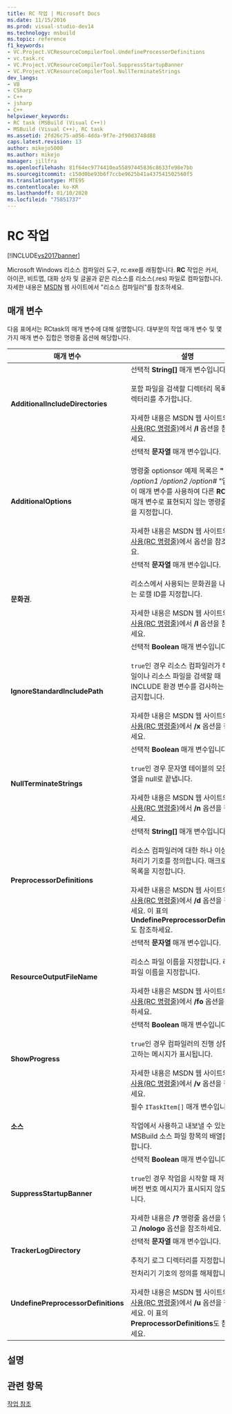 ```yaml
---
title: RC 작업 | Microsoft Docs
ms.date: 11/15/2016
ms.prod: visual-studio-dev14
ms.technology: msbuild
ms.topic: reference
f1_keywords:
- VC.Project.VCResourceCompilerTool.UndefineProcessorDefinitions
- vc.task.rc
- VC.Project.VCResourceCompilerTool.SuppressStartupBanner
- VC.Project.VCResourceCompilerTool.NullTerminateStrings
dev_langs:
- VB
- CSharp
- C++
- jsharp
- C++
helpviewer_keywords:
- RC task (MSBuild (Visual C++))
- MSBuild (Visual C++), RC task
ms.assetid: 2fd26c75-a056-4dda-9f7e-2f90d3748d88
caps.latest.revision: 13
author: mikejo5000
ms.author: mikejo
manager: jillfra
ms.openlocfilehash: 81f64ec9774410ea55897445836c8633fe98e7bb
ms.sourcegitcommit: c150d0be93b6f7ccbe9625b41a437541502560f5
ms.translationtype: MTE95
ms.contentlocale: ko-KR
ms.lasthandoff: 01/10/2020
ms.locfileid: "75851737"
---
```

# <a name="rc-task"></a>RC 작업
[!INCLUDE[vs2017banner](../includes/vs2017banner.md)]

Microsoft Windows 리소스 컴파일러 도구, rc.exe를 래핑합니다. **RC** 작업은 커서, 아이콘, 비트맵, 대화 상자 및 글꼴과 같은 리소스를 리소스(.res) 파일로 컴파일합니다. 자세한 내용은 [MSDN](https://msdn.microsoft.com/) 웹 사이트에서 "리소스 컴파일러"를 참조하세요.  
  
## <a name="parameters"></a>매개 변수  
 다음 표에서는 RCtask의 매개 변수에 대해 설명합니다. 대부분의 작업 매개 변수 및 몇 가지 매개 변수 집합은 명령줄 옵션에 해당합니다.  
  
|매개 변수|설명|  
|---------------|-----------------|  
|**AdditionalIncludeDirectories**|선택적 **String[]** 매개 변수입니다.<br /><br /> 포함 파일을 검색할 디렉터리 목록에 디렉터리를 추가합니다.<br /><br /> 자세한 내용은 MSDN 웹 사이트의 [RC 사용(RC 명령줄)](https://msdn.microsoft.com/library/aa381055(VS.85).aspx)에서 **/I** 옵션을 참조하세요.|  
|**AdditionalOptions**|선택적 **문자열** 매개 변수입니다.<br /><br /> 명령줄 optionsor 예제 목록은 **"** _/option1 /option2 /option#_ "입니다. 이 매개 변수를 사용하여 다른 **RC** 작업 매개 변수로 표현되지 않는 명령줄 옵션을 지정합니다.<br /><br /> 자세한 내용은 MSDN 웹 사이트의 [RC 사용(RC 명령줄)](https://msdn.microsoft.com/library/aa381055(VS.85).aspx)에서 옵션을 참조하세요.|  
|**문화권**.|선택적 **문자열** 매개 변수입니다.<br /><br /> 리소스에서 사용되는 문화권을 나타내는 로캘 ID를 지정합니다.<br /><br /> 자세한 내용은 MSDN 웹 사이트의 [RC 사용(RC 명령줄)](https://msdn.microsoft.com/library/aa381055(VS.85).aspx)에서 **/l** 옵션을 참조하세요.|  
|**IgnoreStandardIncludePath**|선택적 **Boolean** 매개 변수입니다.<br /><br /> `true`인 경우 리소스 컴파일러가 헤더 파일이나 리소스 파일을 검색할 때 INCLUDE 환경 변수를 검사하는 것을 금지합니다.<br /><br /> 자세한 내용은 MSDN 웹 사이트의 [RC 사용(RC 명령줄)](https://msdn.microsoft.com/library/aa381055(VS.85).aspx)에서 **/x** 옵션을 참조하세요.|  
|**NullTerminateStrings**|선택적 **Boolean** 매개 변수입니다.<br /><br /> `true`인 경우 문자열 테이블의 모든 문자열을 null로 끝냅니다.<br /><br /> 자세한 내용은 MSDN 웹 사이트의 [RC 사용(RC 명령줄)](https://msdn.microsoft.com/library/aa381055(VS.85).aspx)에서 **/n** 옵션을 참조하세요.|  
|**PreprocessorDefinitions**|선택적 **String[]** 매개 변수입니다.<br /><br /> 리소스 컴파일러에 대한 하나 이상의 전처리기 기호를 정의합니다. 매크로 기호 목록을 지정합니다.<br /><br /> 자세한 내용은 MSDN 웹 사이트의 [RC 사용(RC 명령줄)](https://msdn.microsoft.com/library/aa381055(VS.85).aspx)에서 **/d** 옵션을 참조하세요. 이 표의 **UndefinePreprocessorDefinitions**도 참조하세요.|  
|**ResourceOutputFileName**|선택적 **문자열** 매개 변수입니다.<br /><br /> 리소스 파일 이름을 지정합니다. 리소스 파일 이름을 지정합니다.<br /><br /> 자세한 내용은 MSDN 웹 사이트의 [RC 사용(RC 명령줄)](https://msdn.microsoft.com/library/aa381055(VS.85).aspx)에서 **/fo** 옵션을 참조하세요.|  
|**ShowProgress**|선택적 **Boolean** 매개 변수입니다.<br /><br /> `true`인 경우 컴파일러의 진행 상황을 보고하는 메시지가 표시됩니다.<br /><br /> 자세한 내용은 MSDN 웹 사이트의 [RC 사용(RC 명령줄)](https://msdn.microsoft.com/library/aa381055(VS.85).aspx)에서 **/v** 옵션을 참조하세요.|  
|**소스**|필수 `ITaskItem[]` 매개 변수입니다.<br /><br /> 작업에서 사용하고 내보낼 수 있는 MSBuild 소스 파일 항목의 배열을 정의합니다.|  
|**SuppressStartupBanner**|선택적 **Boolean** 매개 변수입니다.<br /><br /> `true`인 경우 작업을 시작할 때 저작권과 버전 번호 메시지가 표시되지 않도록 합니다.<br /><br /> 자세한 내용은 **/?** 명령줄 옵션을 입력하고 **/nologo** 옵션을 참조하세요.|  
|**TrackerLogDirectory**|선택적 **문자열** 매개 변수입니다.<br /><br /> 추적기 로그 디렉터리를 지정합니다.|  
|**UndefinePreprocessorDefinitions**|전처리기 기호의 정의를 해제합니다.<br /><br /> 자세한 내용은 MSDN 웹 사이트의 [RC 사용(RC 명령줄)](https://msdn.microsoft.com/library/aa381055(VS.85).aspx)에서 **/u** 옵션을 참조하세요. 이 표의 **PreprocessorDefinitions**도 참조하세요.|  
  
## <a name="remarks"></a>설명  
  
## <a name="see-also"></a>관련 항목  
 [작업 참조](../msbuild/msbuild-task-reference.md)
